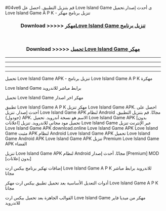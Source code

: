 #04ve6 قم بتنزيل التطبيق. احصل عل Love Island Game  ى أحدث إصدار.تحميل Love Island Game  A P K - تنزيل برنامج مهكر



<div align="center">
<h3>Download >>>>> <a href="https://ar-sites.web.app/?ar= Love Island Game ">مهكرLove Island Game  تنزيل برنامج</a></h3><br>

<h3>Download >>>>> <a href="https://ar-sites.web.app/?ar= Love Island Game ">تحميل Love Island Game  مهكر</a></h3>
</div>


----------------------------------------------------------

----------------------------------------------------------

----------------------------------------------------------

----------------------------------------------------------


تحميل Love Island Game  APK - تنزيل برنامج Love Island Game  A P K مهكرة

Love Island Game  برابط مباشر للاندرويد

تحميل Love Island Game  مهكر اخر اصدار

تطبيق Love Island Game  A P K مهكر
تنزيل Love Island Game  APK. احصل على أحدث إصدار.
تنزيل Love Island Game  APK لنظام Android مجانًا.
قم بتنزيل التطبيق. {جودول} APK. الاسم هو نسخة أندرويد.
تحميل Love Island Game  APK [بدون اعلانات]
تحميل مود مجاني للاندرويد.
تنزيل Love Island Game  عبر الإنترنت
تنزيل Love Island Game  APK
download.online Love Island Game  APK
Love Island Game  مثبت APK لنظام Android
Love Island Game  APK
تحميل Love Island Game  Android APK
Love Island Game  APK تنزيل Premium
Love Island Game  APK الفضاء

تنزيل Love Island Game  APK لنظام Android مجانًا. أحدث إصدار [Premium] MOD [بدون إعلانات]

إضافات تهكير برنامج بيكس ارت Love Island Game  A P K للاندرويد برابط مباشر مجانا

أدوات التعديل الأساسية بعد تحميل تطبيق بيكس ارت مهكر Love Island Game  A P K مجانا

القوالب الجاهزة بعد تحميل بيكس ارت Love Island Game  مهكر من ميديا فاير للاندرويد



